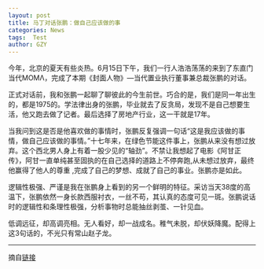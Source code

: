 ```yaml
---
layout: post
title: 马丁对话张鹏：做自己应该做的事
categories: News
tags:  Test
author: GZY
---
```


今年，北京的夏天有些炎热。6月15日下午，我们一行人浩浩荡荡的来到了东直门当代MOMΛ，完成了本期《封面人物》―当代置业执行董事兼总裁张鹏的对话。

正式对话前，我和张鹏一起聊了聊彼此的今生前世。巧合的是，我们是同一年出生的，都是1975的。学法律出身的张鹏，毕业就去了反贪局，发现不是自己想要生活，他又跑去做了记者。最后选择了房地产行业，这一干就是17年。

当我问到这是否是他喜欢做的事情时，张鹏反复强调一句话“这是我应该做的事情，做自己应该做的事情。”十七年来，在绿色节能这件事上，张鹏从来没有想过放弃。这个西北男人身上有着一股少见的“轴劲”。不禁让我想起了电影《阿甘正传》，阿甘一直单纯甚至固执的在自己选择的道路上不停奔跑,从未想过放弃，最终他赢得了他人的尊重 ,完成了自己的梦想、成就了自己的事业。张鹏亦是如此。

逻辑性极强、严谨是我在张鹏身上看到的另一个鲜明的特征。采访当天38度的高温下，张鹏依然一身长款西服衬衣，一丝不苟，其认真的态度可见一斑。张鹏说话时的逻辑性和条理性极强，分析事物时总能抽丝剥茧、一针见血。

低调远征，却高调亮相。无人看好，却一战成名。稚气未脱，却伏妖降魔。配得上这3句话的，不光只有常山赵子龙。

*****

摘自[链接](http://house.qq.com/cross/20170630/D7xDP539.html)